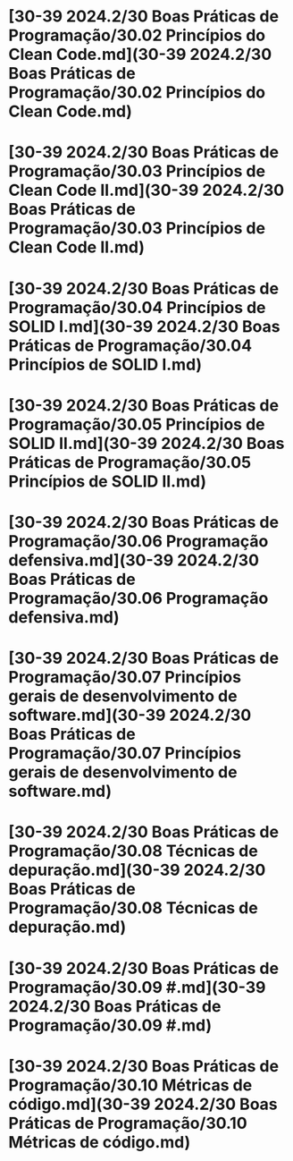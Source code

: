 
# [30-39 2024.2/30 Boas Práticas de Programação/30.02 Princípios do Clean Code.md](30-39 2024.2/30 Boas Práticas de Programação/30.02 Princípios do Clean Code.md)
# [30-39 2024.2/30 Boas Práticas de Programação/30.03 Princípios de Clean Code II.md](30-39 2024.2/30 Boas Práticas de Programação/30.03 Princípios de Clean Code II.md)
# [30-39 2024.2/30 Boas Práticas de Programação/30.04 Princípios de SOLID I.md](30-39 2024.2/30 Boas Práticas de Programação/30.04 Princípios de SOLID I.md)
# [30-39 2024.2/30 Boas Práticas de Programação/30.05 Princípios de SOLID II.md](30-39 2024.2/30 Boas Práticas de Programação/30.05 Princípios de SOLID II.md)
# [30-39 2024.2/30 Boas Práticas de Programação/30.06 Programação defensiva.md](30-39 2024.2/30 Boas Práticas de Programação/30.06 Programação defensiva.md)
# [30-39 2024.2/30 Boas Práticas de Programação/30.07 Princípios gerais de desenvolvimento de software.md](30-39 2024.2/30 Boas Práticas de Programação/30.07 Princípios gerais de desenvolvimento de software.md)
# [30-39 2024.2/30 Boas Práticas de Programação/30.08 Técnicas de depuração.md](30-39 2024.2/30 Boas Práticas de Programação/30.08 Técnicas de depuração.md)
# [30-39 2024.2/30 Boas Práticas de Programação/30.09 #.md](30-39 2024.2/30 Boas Práticas de Programação/30.09 #.md)
# [30-39 2024.2/30 Boas Práticas de Programação/30.10 Métricas de código.md](30-39 2024.2/30 Boas Práticas de Programação/30.10 Métricas de código.md)
